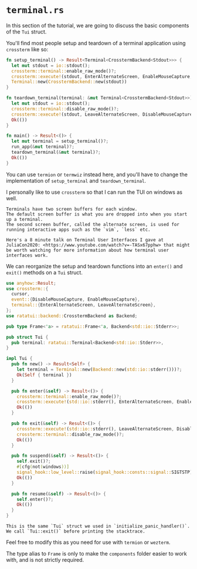 # `terminal.rs`

In this section of the tutorial, we are going to discuss the basic components of the `Tui` struct.

You'll find most people setup and teardown of a terminal application using `crossterm` like so:

```rust
fn setup_terminal() -> Result<Terminal<CrosstermBackend<Stdout>>> {
  let mut stdout = io::stdout();
  crossterm::terminal::enable_raw_mode()?;
  crossterm::execute!(stdout, EnterAlternateScreen, EnableMouseCapture, HideCursor)?;
  Terminal::new(CrosstermBackend::new(stdout))
}

fn teardown_terminal(terminal: &mut Terminal<CrosstermBackend<Stdout>>) -> Result<()> {
  let mut stdout = io::stdout();
  crossterm::terminal::disable_raw_mode()?;
  crossterm::execute!(stdout, LeaveAlternateScreen, DisableMouseCapture, ShowCursor)?;
  Ok(())
}

fn main() -> Result<()> {
  let mut terminal = setup_terminal()?;
  run_app(&mut terminal)?;
  teardown_terminal(&mut terminal)?;
  Ok(())
}
```

You can use `termion` or `termwiz` instead here, and you'll have to change the implementation of `setup_terminal` and `teardown_terminal`.

I personally like to use `crossterm` so that I can run the TUI on windows as well.

```admonish note
Terminals have two screen buffers for each window.
The default screen buffer is what you are dropped into when you start up a terminal.
The second screen buffer, called the alternate screen, is used for running interactive apps such as the `vim`, `less` etc.

Here's a 8 minute talk on Terminal User Interfaces I gave at JuliaCon2020: <https://www.youtube.com/watch?v=-TASx67pphw> that might be worth watching for more information about how terminal user interfaces work.
```

We can reorganize the setup and teardown functions into an `enter()` and `exit()` methods on a `Tui` struct.

```rust {filename="terminal.rs"}
use anyhow::Result;
use crossterm::{
  cursor,
  event::{DisableMouseCapture, EnableMouseCapture},
  terminal::{EnterAlternateScreen, LeaveAlternateScreen},
};
use ratatui::backend::CrosstermBackend as Backend;

pub type Frame<'a> = ratatui::Frame<'a, Backend<std::io::Stderr>>;

pub struct Tui {
  pub terminal: ratatui::Terminal<Backend<std::io::Stderr>>,
}

impl Tui {
  pub fn new() -> Result<Self> {
    let terminal = Terminal::new(Backend::new(std::io::stderr()))?;
    Ok(Self { terminal })
  }

  pub fn enter(&self) -> Result<()> {
    crossterm::terminal::enable_raw_mode()?;
    crossterm::execute!(std::io::stderr(), EnterAlternateScreen, EnableMouseCapture, cursor::Hide)?;
    Ok(())
  }

  pub fn exit(&self) -> Result<()> {
    crossterm::execute!(std::io::stderr(), LeaveAlternateScreen, DisableMouseCapture, cursor::Show)?;
    crossterm::terminal::disable_raw_mode()?;
    Ok(())
  }

  pub fn suspend(&self) -> Result<()> {
    self.exit()?;
    #[cfg(not(windows))]
    signal_hook::low_level::raise(signal_hook::consts::signal::SIGTSTP)?;
    Ok(())
  }

  pub fn resume(&self) -> Result<()> {
    self.enter()?;
    Ok(())
  }
}
```

```admonish note
This is the same `Tui` struct we used in `initialize_panic_handler()`. We call `Tui::exit()` before printing the stacktrace.
```

Feel free to modify this as you need for use with `termion` or `wezterm`.

The type alias to `Frame` is only to make the `components` folder easier to work with, and is not strictly required.
